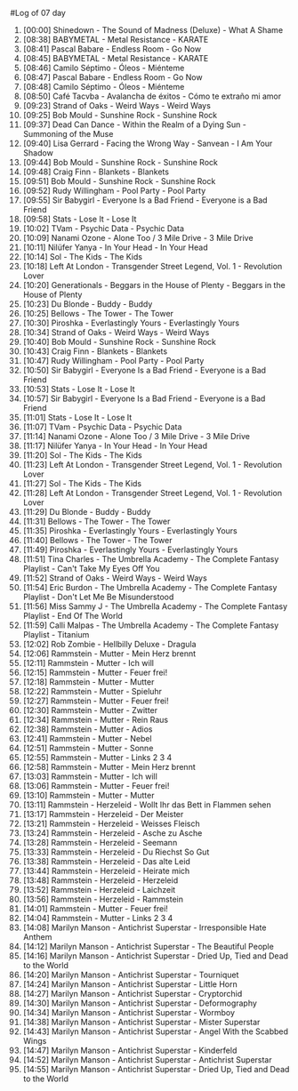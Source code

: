 #Log of 07 day

1. [00:00] Shinedown - The Sound of Madness (Deluxe) - What A Shame
1. [08:38] BABYMETAL - Metal Resistance - KARATE
1. [08:41] Pascal Babare - Endless Room - Go Now
1. [08:45] BABYMETAL - Metal Resistance - KARATE
1. [08:46] Camilo Séptimo - Óleos - Miénteme
1. [08:47] Pascal Babare - Endless Room - Go Now
1. [08:48] Camilo Séptimo - Óleos - Miénteme
1. [08:50] Café Tacvba - Avalancha de éxitos - Cómo te extraño mi amor
1. [09:23] Strand of Oaks - Weird Ways - Weird Ways
1. [09:25] Bob Mould - Sunshine Rock - Sunshine Rock
1. [09:37] Dead Can Dance - Within the Realm of a Dying Sun - Summoning of the Muse
1. [09:40] Lisa Gerrard - Facing the Wrong Way - Sanvean - I Am Your Shadow
1. [09:44] Bob Mould - Sunshine Rock - Sunshine Rock
1. [09:48] Craig Finn - Blankets - Blankets
1. [09:51] Bob Mould - Sunshine Rock - Sunshine Rock
1. [09:52] Rudy Willingham - Pool Party - Pool Party
1. [09:55] Sir Babygirl - Everyone Is a Bad Friend - Everyone is a Bad Friend
1. [09:58] Stats - Lose It - Lose It
1. [10:02] TVam - Psychic Data - Psychic Data
1. [10:09] Nanami Ozone - Alone Too / 3 Mile Drive - 3 Mile Drive
1. [10:11] Nilüfer Yanya - In Your Head - In Your Head
1. [10:14] Sol - The Kids - The Kids
1. [10:18] Left At London - Transgender Street Legend, Vol. 1 - Revolution Lover
1. [10:20] Generationals - Beggars in the House of Plenty - Beggars in the House of Plenty
1. [10:23] Du Blonde - Buddy - Buddy
1. [10:25] Bellows - The Tower - The Tower
1. [10:30] Piroshka - Everlastingly Yours - Everlastingly Yours
1. [10:34] Strand of Oaks - Weird Ways - Weird Ways
1. [10:40] Bob Mould - Sunshine Rock - Sunshine Rock
1. [10:43] Craig Finn - Blankets - Blankets
1. [10:47] Rudy Willingham - Pool Party - Pool Party
1. [10:50] Sir Babygirl - Everyone Is a Bad Friend - Everyone is a Bad Friend
1. [10:53] Stats - Lose It - Lose It
1. [10:57] Sir Babygirl - Everyone Is a Bad Friend - Everyone is a Bad Friend
1. [11:01] Stats - Lose It - Lose It
1. [11:07] TVam - Psychic Data - Psychic Data
1. [11:14] Nanami Ozone - Alone Too / 3 Mile Drive - 3 Mile Drive
1. [11:17] Nilüfer Yanya - In Your Head - In Your Head
1. [11:20] Sol - The Kids - The Kids
1. [11:23] Left At London - Transgender Street Legend, Vol. 1 - Revolution Lover
1. [11:27] Sol - The Kids - The Kids
1. [11:28] Left At London - Transgender Street Legend, Vol. 1 - Revolution Lover
1. [11:29] Du Blonde - Buddy - Buddy
1. [11:31] Bellows - The Tower - The Tower
1. [11:35] Piroshka - Everlastingly Yours - Everlastingly Yours
1. [11:40] Bellows - The Tower - The Tower
1. [11:49] Piroshka - Everlastingly Yours - Everlastingly Yours
1. [11:51] Tina Charles - The Umbrella Academy - The Complete Fantasy Playlist - Can't Take My Eyes Off You
1. [11:52] Strand of Oaks - Weird Ways - Weird Ways
1. [11:54] Eric Burdon - The Umbrella Academy - The Complete Fantasy Playlist - Don't Let Me Be Misunderstood
1. [11:56] Miss Sammy J - The Umbrella Academy - The Complete Fantasy Playlist - End Of The World
1. [11:59] Calli Malpas - The Umbrella Academy - The Complete Fantasy Playlist - Titanium
1. [12:02] Rob Zombie - Hellbilly Deluxe - Dragula
1. [12:06] Rammstein - Mutter - Mein Herz brennt
1. [12:11] Rammstein - Mutter - Ich will
1. [12:15] Rammstein - Mutter - Feuer frei!
1. [12:18] Rammstein - Mutter - Mutter
1. [12:22] Rammstein - Mutter - Spieluhr
1. [12:27] Rammstein - Mutter - Feuer frei!
1. [12:30] Rammstein - Mutter - Zwitter
1. [12:34] Rammstein - Mutter - Rein Raus
1. [12:38] Rammstein - Mutter - Adios
1. [12:41] Rammstein - Mutter - Nebel
1. [12:51] Rammstein - Mutter - Sonne
1. [12:55] Rammstein - Mutter - Links 2 3 4
1. [12:58] Rammstein - Mutter - Mein Herz brennt
1. [13:03] Rammstein - Mutter - Ich will
1. [13:06] Rammstein - Mutter - Feuer frei!
1. [13:10] Rammstein - Mutter - Mutter
1. [13:11] Rammstein - Herzeleid - Wollt Ihr das Bett in Flammen sehen
1. [13:17] Rammstein - Herzeleid - Der Meister
1. [13:21] Rammstein - Herzeleid - Weisses Fleisch
1. [13:24] Rammstein - Herzeleid - Asche zu Asche
1. [13:28] Rammstein - Herzeleid - Seemann
1. [13:33] Rammstein - Herzeleid - Du Riechst So Gut
1. [13:38] Rammstein - Herzeleid - Das alte Leid
1. [13:44] Rammstein - Herzeleid - Heirate mich
1. [13:48] Rammstein - Herzeleid - Herzeleid
1. [13:52] Rammstein - Herzeleid - Laichzeit
1. [13:56] Rammstein - Herzeleid - Rammstein
1. [14:01] Rammstein - Mutter - Feuer frei!
1. [14:04] Rammstein - Mutter - Links 2 3 4
1. [14:08] Marilyn Manson - Antichrist Superstar - Irresponsible Hate Anthem
1. [14:12] Marilyn Manson - Antichrist Superstar - The Beautiful People
1. [14:16] Marilyn Manson - Antichrist Superstar - Dried Up, Tied and Dead to the World
1. [14:20] Marilyn Manson - Antichrist Superstar - Tourniquet
1. [14:24] Marilyn Manson - Antichrist Superstar - Little Horn
1. [14:27] Marilyn Manson - Antichrist Superstar - Cryptorchid
1. [14:30] Marilyn Manson - Antichrist Superstar - Deformography
1. [14:34] Marilyn Manson - Antichrist Superstar - Wormboy
1. [14:38] Marilyn Manson - Antichrist Superstar - Mister Superstar
1. [14:43] Marilyn Manson - Antichrist Superstar - Angel With the Scabbed Wings
1. [14:47] Marilyn Manson - Antichrist Superstar - Kinderfeld
1. [14:52] Marilyn Manson - Antichrist Superstar - Antichrist Superstar
1. [14:55] Marilyn Manson - Antichrist Superstar - Dried Up, Tied and Dead to the World
